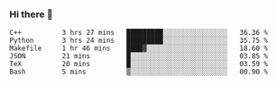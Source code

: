 ### Hi there 👋

<!--START_SECTION:waka-->

```text
C++          3 hrs 27 mins   █████████░░░░░░░░░░░░░░░░   36.36 %
Python       3 hrs 24 mins   █████████░░░░░░░░░░░░░░░░   35.75 %
Makefile     1 hr 46 mins    ████▓░░░░░░░░░░░░░░░░░░░░   18.60 %
JSON         21 mins         █░░░░░░░░░░░░░░░░░░░░░░░░   03.85 %
TeX          20 mins         █░░░░░░░░░░░░░░░░░░░░░░░░   03.59 %
Bash         5 mins          ▒░░░░░░░░░░░░░░░░░░░░░░░░   00.90 %
```

<!--END_SECTION:waka-->
